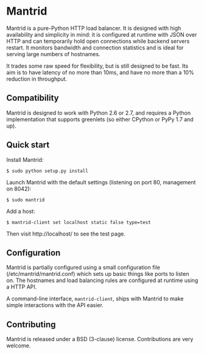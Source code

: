 Mantrid
=======

Mantrid is a pure-Python HTTP load balancer. It is designed with high availability and simplicity in mind: it is configured at runtime with JSON over HTTP and can temporarily hold open connections while backend servers restart. It monitors bandwidth and connection statistics and is ideal for serving large numbers of hostnames.

It trades some raw speed for flexibility, but is still designed to be fast. Its aim is to have latency of no more than 10ms, and have no more than a 10% reduction in throughput.

Compatibility
-------------

Mantrid is designed to work with Python 2.6 or 2.7, and requires a Python implementation that supports greenlets (so either CPython or PyPy 1.7 and up).

Quick start
-----------

Install Mantrid:

    $ sudo python setup.py install

Launch Mantrid with the default settings (listening on port 80, management on 8042):

    $ sudo mantrid

Add a host:

    $ mantrid-client set localhost static false type=test

Then visit http://localhost/ to see the test page.


Configuration
-------------

Mantrid is partially configured using a small configuration file (/etc/mantrid/mantrid.conf) which sets up basic things like ports to listen on. The hostnames and load balancing rules are configured at runtime using a HTTP API.

A command-line interface, `mantrid-client`, ships with Mantrid to make simple interactions with the API easier.

Contributing
------------

Mantrid is released under a BSD (3-clause) license. Contributions are very welcome.

